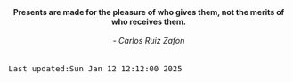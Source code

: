 
<div align="center"><b><span>Presents are made for the pleasure of who gives them, not the merits of who receives them.</span></b><br><br><i> - Carlos Ruiz Zafon</i></div>
<br><br><kbd>Last updated:Sun Jan 12 12:12:00 2025</kbd>